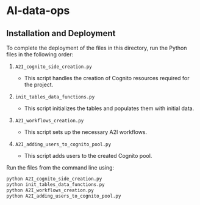 # AI-data-ops

## Installation and Deployment

To complete the deployment of the files in this directory, run the Python files in the following order:

1. `A2I_cognito_side_creation.py`
    - This script handles the creation of Cognito resources required for the project.
  
2. `init_tables_data_functions.py`
    - This script initializes the tables and populates them with initial data.

3. `A2I_workflows_creation.py`
    - This script sets up the necessary A2I workflows.

4. `A2I_adding_users_to_cognito_pool.py`
    - This script adds users to the created Cognito pool.

Run the files from the command line using:

```bash
python A2I_cognito_side_creation.py
python init_tables_data_functions.py
python A2I_workflows_creation.py
python A2I_adding_users_to_cognito_pool.py

